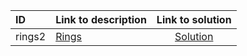 | ID | Link to description | Link to solution |
|:---|:---|:---:|
| rings2 | [Rings](https://open.kattis.com/problems/rings2) | [Solution](https://github.com/versenyi98/leetcode-solutions/tree/main/solutions/Rings)|
